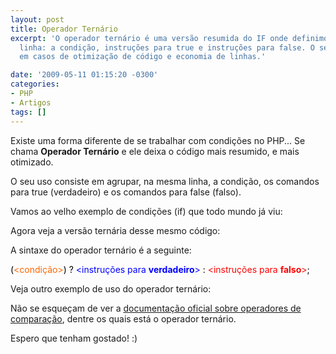 ```yaml
---
layout: post
title: Operador Ternário
excerpt: 'O operador ternário é uma versão resumida do IF onde definimos tudo na mesma
  linha: a condição, instruções para true e instruções para false. O seu uso é recomendado
  em casos de otimização de código e economia de linhas.'

date: '2009-05-11 01:15:20 -0300'
categories:
- PHP
- Artigos
tags: []
---
```

Existe uma forma diferente de se trabalhar com condições no PHP... Se chama <strong>Operador Ternário</strong> e ele deixa o código mais resumido, e mais otimizado.

O seu uso consiste em agrupar, na mesma linha, a condição, os comandos para true (verdadeiro) e os comandos para false (falso).

Vamos ao velho exemplo de condições (if) que todo mundo já viu:


<div data-gist-id="9d2f242d0384244d4a8d" data-gist-show-loading="false"></div>

Agora veja a versão ternária desse mesmo código:


<div data-gist-id="6c1dde7e6159548a3822" data-gist-show-loading="false"></div>

A sintaxe do operador ternário é a seguinte:

<span style="color: #000000;">(</span><span style="color: #ff6600;"><condição></span><span style="color: #000000;">) ? </span><span style="color: #0000ff;"><instruções para <strong>verdadeiro</strong>></span><span style="color: #000000;"> : </span><span style="color: #ff0000;"><instruções para <strong>falso</strong>></span><span style="color: #000000;">;</span>

Veja outro exemplo de uso do operador ternário:


<div data-gist-id="e831bcea83ac616fa049" data-gist-show-loading="false"></div>

Não se esqueçam de ver a [documentação oficial sobre operadores de comparação](http://br2.php.net/manual/pt_BR/language.operators.comparison.php), dentre os quais está o operador ternário.

Espero que tenham gostado! :)

